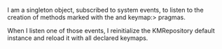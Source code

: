 I am a singleton object, subscribed to system events, to listen to the creation of methods marked with the <keymap> and keymap:> pragmas.When I listen one of those events, I reinitialize the KMRepository default instance and reload it with all declared keymaps.